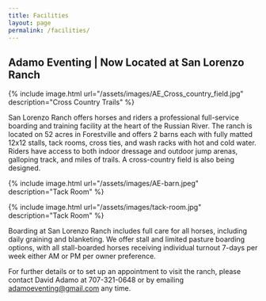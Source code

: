 ```yaml
---
title: Facilities
layout: page
permalink: /facilities/
---
```


<h2>Adamo Eventing | Now Located at San Lorenzo Ranch</h2>

{% include image.html url="/assets/images/AE_Cross_country_field.jpg" description="Cross Country Trails" %}

San Lorenzo Ranch offers horses and riders a professional full-service boarding and training facility at the heart of the Russian River. The ranch is located on 52 acres in Forestville and offers 2 barns each with fully matted 12x12 stalls, tack rooms, cross ties, and wash racks with hot and cold water. Riders have access to both indoor dressage and outdoor jump arenas, galloping track, and miles of trails. A cross-country field is also being designed.

{% include image.html url="/assets/images/AE-barn.jpeg" description="Tack Room" %}

{% include image.html url="/assets/images/tack-room.jpg" description="Tack Room" %}

Boarding at San Lorenzo Ranch includes full care for all horses, including daily graining and blanketing. We offer stall and limited pasture boarding options, with all stall-boarded horses receiving individual turnout 7-days per week either AM or PM per owner preference.

For further details or to set up an appointment to visit the ranch, please contact David Adamo at 707-321-0648 or by emailing adamoeventing@gmail.com any time.

